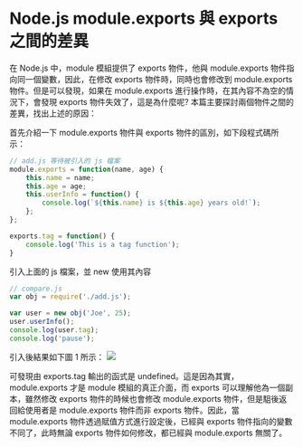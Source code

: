 # Node.js module.exports 與 exports 之間的差異
在 Node.js 中，module 模組提供了 exports 物件，他與 module.exports 物件指向同一個變數，因此，在修改 exports 物件時，同時也會修改到 module.exports 物件。但是可以發現，如果在 module.exports 進行操作時，在其內容不為空的情況下，會發現 exports 物件失效了，這是為什麼呢? 本篇主要探討兩個物件之間的差異，找出上述的原因：

首先介紹一下 module.exports 物件與 exports 物件的區別，如下段程式碼所示：

```javascript
// add.js 等待被引入的 js 檔案
module.exports = function(name, age) {
    this.name = name;
    this.age = age;
    this.userInfo = function() {
        console.log(`${this.name} is ${this.age} years old!`);
    };
};

exports.tag = function() {
    console.log('This is a tag function');
}
```

引入上面的 js 檔案，並 new 使用其內容

```javascript
// compare.js
var obj = require('./add.js');

var user = new obj('Joe', 25);
user.userInfo();
console.log(user.tag);
console.log('pause');
```

引入後結果如下圖 1 所示：
![](https://BingFengHung.github.io/Articles/JavaScript/Node.jsModule.exports與exports之間的差異/images/01.png)

可發現由 exports.tag 輸出的函式是 undefined。這是因為其實，module.exports 才是 module 模組的真正介面，而 exports 可以理解他為一個副本，雖然修改 exports 物件的時候也會修改 module.exports 物件，但是駔後返回給使用者是 module.exports 物件而非 exports 物件。因此，當 module.exports 物件透過賦值方式進行設定後，已經與 exports 物件指向的變數不同了，此時無論 exports 物件如何修改，都已經與 module.exports 無關了。